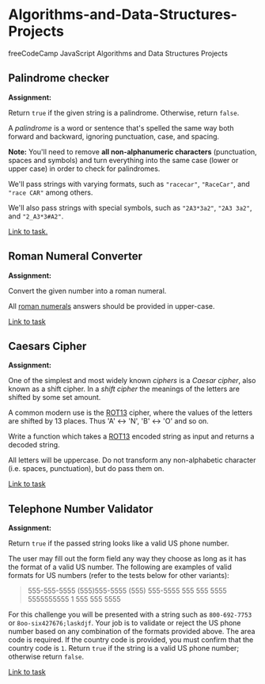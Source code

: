 # Algorithms-and-Data-Structures-Projects
freeCodeCamp JavaScript Algorithms and Data Structures Projects

## Palindrome checker
**Assignment:**

Return `true` if the given string is a palindrome. Otherwise, return `false`.

A *palindrome* is a word or sentence that's spelled the same way both forward and backward, ignoring punctuation, case, and spacing.

**Note:** You'll need to remove **all non-alphanumeric characters** (punctuation, spaces and symbols) and turn everything into the same case (lower or upper case) in order to check for palindromes.

We'll pass strings with varying formats, such as `"racecar"`, `"RaceCar"`, and `"race CAR"` among others.

We'll also pass strings with special symbols, such as `"2A3*3a2"`, `"2A3 3a2"`, and `"2_A3*3#A2"`.

[Link to task.](https://www.freecodecamp.org/learn/javascript-algorithms-and-data-structures/javascript-algorithms-and-data-structures-projects/palindrome-checker)

## Roman Numeral Converter
**Assignment:**

Convert the given number into a roman numeral.

All [roman numerals](https://www.mathsisfun.com/roman-numerals.html) answers should be provided in upper-case.

[Link to task](https://www.freecodecamp.org/learn/javascript-algorithms-and-data-structures/javascript-algorithms-and-data-structures-projects/roman-numeral-converter)

## Caesars Cipher
**Assignment:**

One of the simplest and most widely known *ciphers* is a *Caesar cipher*, also known as a shift cipher. In a *shift cipher* the meanings of the letters are shifted by some set amount.

A common modern use is the [ROT13](https://en.wikipedia.org/wiki/ROT13) cipher, where the values of the letters are shifted by 13 places. Thus 'A' ↔ 'N', 'B' ↔ 'O' and so on.

Write a function which takes a [ROT13](https://en.wikipedia.org/wiki/ROT13) encoded string as input and returns a decoded string.

All letters will be uppercase. Do not transform any non-alphabetic character (i.e. spaces, punctuation), but do pass them on.

[Link to task](https://www.freecodecamp.org/learn/javascript-algorithms-and-data-structures/javascript-algorithms-and-data-structures-projects/caesars-cipher)

## Telephone Number Validator
**Assignment:**

Return `true` if the passed string looks like a valid US phone number.

The user may fill out the form field any way they choose as long as it has the format of a valid US number. The following are examples of valid formats for US numbers (refer to the tests below for other variants):

> 555-555-5555
> (555)555-5555
> (555) 555-5555
> 555 555 5555
> 5555555555
> 1 555 555 5555

For this challenge you will be presented with a string such as `800-692-7753` or `8oo-six427676;laskdjf`. Your job is to validate or reject the US phone number based on any combination of the formats provided above. The area code is required. If the country code is provided, you must confirm that the country code is `1`. Return `true` if the string is a valid US phone number; otherwise return `false`.

[Link to task](https://www.freecodecamp.org/learn/javascript-algorithms-and-data-structures/javascript-algorithms-and-data-structures-projects/telephone-number-validator)